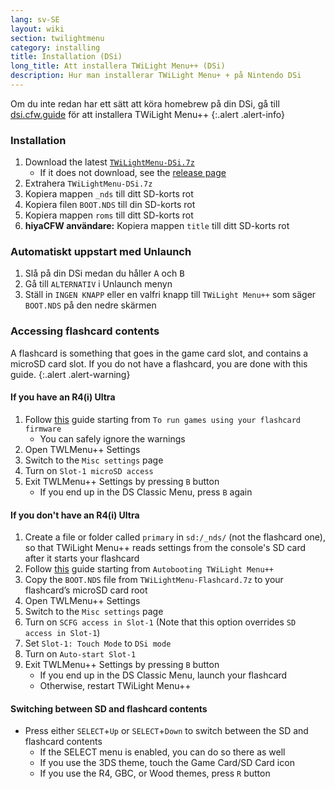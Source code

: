 ```yaml
---
lang: sv-SE
layout: wiki
section: twilightmenu
category: installing
title: Installation (DSi)
long_title: Att installera TWiLight Menu++ (DSi)
description: Hur man installerar TWiLight Menu+ + på Nintendo DSi
---
```


Om du inte redan har ett sätt att köra homebrew på din DSi, gå till [dsi.cfw.guide](https://dsi.cfw.guide) för att installera TWiLight Menu++
{:.alert .alert-info}

### Installation
1. Download the latest [`TWiLightMenu-DSi.7z`](https://github.com/DS-Homebrew/TWiLightMenu/releases/latest/download/TWiLightMenu-DSi.7z)
    - If it does not download, see the [release page](https://github.com/DS-Homebrew/TWiLightMenu/releases/latest)
1. Extrahera `TWiLightMenu-DSi.7z`
1. Kopiera mappen `_nds` till ditt SD-korts rot
1. Kopiera filen `BOOT.NDS` till din SD-korts rot
1. Kopiera mappen `roms` till ditt SD-korts rot
1. **hiyaCFW användare:** Kopiera mappen `title` till ditt SD-korts rot

### Automatiskt uppstart med Unlaunch
1. Slå på din DSi medan du håller <kbd class="face">A</kbd> och <kbd class="face">B</kbd>
1. Gå till `ALTERNATIV` i Unlaunch menyn
1. Ställ in `INGEN KNAPP` eller en valfri knapp till `TWiLight Menu++` som säger `BOOT.NDS` på den nedre skärmen

### Accessing flashcard contents

A flashcard is something that goes in the game card slot, and contains a microSD card slot. If you do not have a flashcard, you are done with this guide.
{:.alert .alert-warning}

#### If you have an R4(i) Ultra

1. Follow [this](installing-flashcard) guide starting from `To run games using your flashcard firmware`
    - You can safely ignore the warnings
1. Open TWLMenu++ Settings
1. Switch to the `Misc settings` page
1. Turn on `Slot-1 microSD access`
1. Exit TWLMenu++ Settings by pressing `B` button
    - If you end up in the DS Classic Menu, press `B` again

#### If you don't have an R4(i) Ultra

1. Create a file or folder called `primary` in `sd:/_nds/` (not the flashcard one), so that TWiLight Menu++ reads settings from the console's SD card after it starts your flashcard
1. Follow [this](installing-flashcard) guide starting from `Autobooting TWiLight Menu++`
1. Copy the `BOOT.NDS` file from `TWiLightMenu-Flashcard.7z` to your flashcard’s microSD card root
1. Open TWLMenu++ Settings
1. Switch to the `Misc settings` page
1. Turn on `SCFG access in Slot-1` (Note that this option overrides `SD access in Slot-1`)
1. Set `Slot-1: Touch Mode` to `DSi mode`
1. Turn on `Auto-start Slot-1`
1. Exit TWLMenu++ Settings by pressing `B` button
    - If you end up in the DS Classic Menu, launch your flashcard
    - Otherwise, restart TWiLight Menu++

#### Switching between SD and flashcard contents
- Press either `SELECT`+`Up` or `SELECT`+`Down` to switch between the SD and flashcard contents
    - If the SELECT menu is enabled, you can do so there as well
    - If you use the 3DS theme, touch the Game Card/SD Card icon
    - If you use the R4, GBC, or Wood themes, press `R` button
